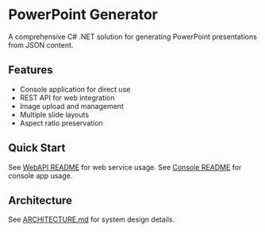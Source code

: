 # PowerPoint Generator

A comprehensive C# .NET solution for generating PowerPoint presentations from JSON content.

## Features
- Console application for direct use
- REST API for web integration
- Image upload and management
- Multiple slide layouts
- Aspect ratio preservation

## Quick Start
See [WebAPI README](WebAPI/README_WebAPI.md) for web service usage.
See [Console README](/README_JSON.md) for console app usage.

## Architecture
See [ARCHITECTURE.md](ARCHITECTURE.md) for system design details.
